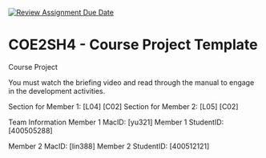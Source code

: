 [![Review Assignment Due Date](https://classroom.github.com/assets/deadline-readme-button-22041afd0340ce965d47ae6ef1cefeee28c7c493a6346c4f15d667ab976d596c.svg)](https://classroom.github.com/a/mLqiHWLE)
# COE2SH4 - Course Project Template
Course Project

You must watch the briefing video and read through the manual to engage in the development activities.


Section for Member 1: [L04] [C02]
Section for Member 2: [L05] [C02]

Team Information
Member 1 MacID: [yu321]
Member 1 StudentID: [400505288]

Member 2 MacID: [lin388]
Member 2 StudentID: [400512121]

